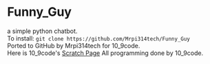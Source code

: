 <h1>Funny_Guy</h1>
a simple python chatbot.
<br>
To install: <code>git clone https://github.com/Mrpi314tech/Funny_Guy</code>
<br>
Ported to GitHub by Mrpi314tech for 10_9code.
<br>
Here is 10_9code's <a href='https://scratch.mit.edu/users/10_9code/'>Scratch Page</a>
All programming done by 10_9code.
